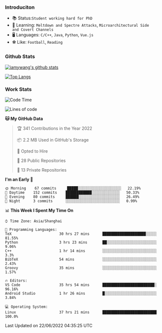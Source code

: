### Introduciton

- 📚 Status:`Student working hard for PhD`
- 🔎 Learning: `Meltdown and Spectre Attacks`, `Microarchitectural Side and Covert Channels`
- 🖥️ Languages: `C/C++`, `Java`, `Python`, `Vue.js`
- ⚽ Like: `Football`, `Reading`

### Github Stats

[![iamywang's github stats](https://github-readme-stats.vercel.app/api?username=iamywang&count_private=true&show_icons=true)]()

[![Top Langs](https://github-readme-stats.vercel.app/api/top-langs/?username=iamywang&layout=compact)]()

### Work Stats

<!--START_SECTION:waka-->
![Code Time](http://img.shields.io/badge/Code%20Time-429%20hrs%2038%20mins-blue)

![Lines of code](https://img.shields.io/badge/From%20Hello%20World%20I%27ve%20Written--40%20Thousand%20lines%20of%20code-blue)

**🐱 My GitHub Data** 

> 🏆 341 Contributions in the Year 2022
 > 
> 📦 2.2 MB Used in GitHub's Storage 
 > 
> 💼 Opted to Hire
 > 
> 📜 28 Public Repositories 
 > 
> 🔑 13 Private Repositories  
 > 
**I'm an Early 🐤** 

```text
🌞 Morning    67 commits     █████░░░░░░░░░░░░░░░░░░░░   22.19% 
🌆 Daytime    152 commits    ████████████░░░░░░░░░░░░░   50.33% 
🌃 Evening    80 commits     ██████░░░░░░░░░░░░░░░░░░░   26.49% 
🌙 Night      3 commits      ░░░░░░░░░░░░░░░░░░░░░░░░░   0.99%

```


📊 **This Week I Spent My Time On** 

```text
⌚︎ Time Zone: Asia/Shanghai

💬 Programming Languages: 
TeX                      30 hrs 27 mins      ████████████████████░░░░░   81.55% 
Python                   3 hrs 23 mins       ██░░░░░░░░░░░░░░░░░░░░░░░   9.06% 
C++                      1 hr 14 mins        ░░░░░░░░░░░░░░░░░░░░░░░░░   3.3% 
BibTeX                   54 mins             ░░░░░░░░░░░░░░░░░░░░░░░░░   2.43% 
Groovy                   35 mins             ░░░░░░░░░░░░░░░░░░░░░░░░░   1.57%

🔥 Editors: 
VS Code                  35 hrs 54 mins      ████████████████████████░   96.16% 
Android Studio           1 hr 26 mins        █░░░░░░░░░░░░░░░░░░░░░░░░   3.84%

💻 Operating System: 
Linux                    37 hrs 21 mins      █████████████████████████   100.0%

```


 Last Updated on 22/06/2022 04:35:25 UTC
<!--END_SECTION:waka-->
